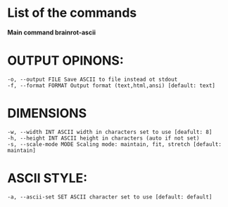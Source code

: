 # List of the commands

**Main command brainrot-ascii**

# OUTPUT OPINONS:
    -o, --output FILE Save ASCII to file instead ot stdout
    -f, --format FORMAT Output format (text,html,ansi) [default: text]

# DIMENSIONS
    -w, --width INT ASCII width in characters set to use [deafult: 8]
    -h, --height INT ASCII height in characters (auto if not set)
    -s, --scale-mode MODE Scaling mode: maintain, fit, stretch [default: maintain]

# ASCII STYLE:
    -a, --ascii-set SET ASCII character set to use [default: default]